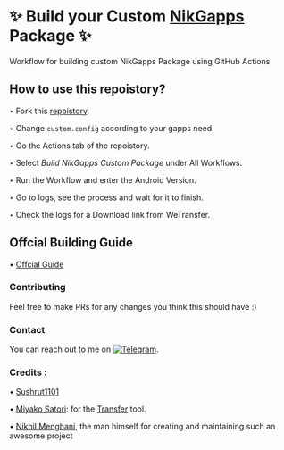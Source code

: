
# ✨ Build your Custom [NikGapps](https://nikgapps.com/) Package ✨
Workflow for building custom NikGapps Package using GitHub Actions.

## How to use this repoistory?
‣ Fork this [repoistory](https://github.com/ri5h46h/NikGapps_build_workflow/fork).

‣ Change ```custom.config``` according to your gapps need.

‣ Go the Actions tab of the repoistory.

‣ Select _Build NikGapps Custom Package_ under All Workflows.

‣ Run the Workflow and enter the Android Version.

‣ Go to logs, see the process and wait for it to finish.

‣ Check the logs for a Download link from WeTransfer.

## Offcial Building Guide
• [Offcial Guide](https://github.com/nikgapps/build)

### Contributing
Feel free to make PRs for any changes you think this should have :)

### Contact
You can reach out to me on [![Telegram](https://img.shields.io/badge/Telegram-2CA5E0?style=for-the-badge&logo=telegram&logoColor=white)](https://t.me/ri5h46h).

### Credits :
• [Sushrut1101](https://github.com/Sushrut1101)

• [Miyako Satori](https://github.com/mikubill): for the [Transfer](https://github.com/Mikubill/transfer) tool.

• [Nikhil Menghani](https://github.com/nikhilmenghani), the man himself for creating and maintaining such an awesome project

